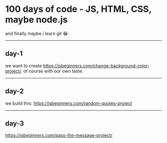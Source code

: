 # 100 days of code - JS, HTML, CSS, maybe node.js

and finally maybe i learn git 😂

***
## day-1

we want to create https://jsbeginners.com/change-background-color-project/.
of course with our own taste. 

***
## day-2 
we build this:
https://jsbeginners.com/random-quotes-project

***
## day-3 
https://jsbeginners.com/pass-the-message-project/


